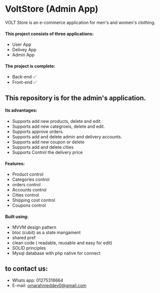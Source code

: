 
# VoltStore (Admin App)

VOLT Store is an e-commerce application for men's and women's clothing.

#### This project consists of three applications:
* User App
* Delivey App
* Admin App
####  The project is complete:
* Back-end ✅
* Front-end ✅
## This repository is for the admin's application.
#### Its advantages:
* Supports add new products, delete and edit.
* Supports add new categroeis, delete and edit.
* Supports approve orders.
* Supports add and delete admin and delivery accounts.
* Supports add new coupon or delete
* Supports add and delete cities
* Supports Control the delivery price

#### Features:
* Product control
* Categories control
* orders control
* Accounts control
* Cities control
* Shipping cost control
* Coupons control
#### Built using:
* MVVM design pattern
* bloc (cubit) as a state mangament
* shared pref
* clean code ( readable, reusable and easy for edit)
* SOLID principles
* Mysql database with php native for connect
## to contact us:
* Whats app: 01275318664
* E-mail: omarahmeddev0@gmail.com
